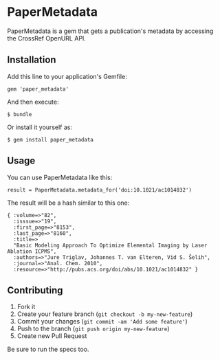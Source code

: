 # PaperMetadata

PaperMetadata is a gem that gets a publication's metadata by accessing the CrossRef OpenURL API.

## Installation

Add this line to your application's Gemfile:

    gem 'paper_metadata'

And then execute:

    $ bundle

Or install it yourself as:

    $ gem install paper_metadata

## Usage

You can use PaperMetadata like this:

    result = PaperMetadata.metadata_for('doi:10.1021/ac1014832')

The result will be a hash similar to this one:

    { :volume=>"82",
      :isssue=>"19",
      :first_page=>"8153",
      :last_page=>"8160",
      :title=>
      "Basic Modeling Approach To Optimize Elemental Imaging by Laser Ablation ICPMS",
      :authors=>"Jure Triglav, Johannes T. van Elteren, Vid S. Šelih",
      :journal=>"Anal. Chem. 2010",
      :resource=>"http://pubs.acs.org/doi/abs/10.1021/ac1014832" }

## Contributing

1. Fork it
2. Create your feature branch (`git checkout -b my-new-feature`)
3. Commit your changes (`git commit -am 'Add some feature'`)
4. Push to the branch (`git push origin my-new-feature`)
5. Create new Pull Request

Be sure to run the specs too.
